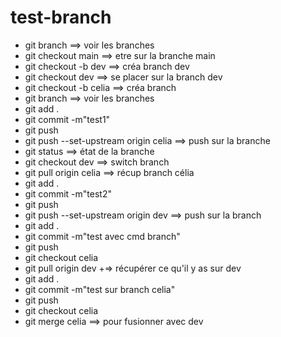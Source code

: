 # test-branch

- git branch ==> voir les branches
- git checkout main ==> etre sur la branche main
- git checkout -b dev ==> créa branch dev
- git checkout dev ==> se placer sur la branch dev
- git checkout -b celia ==> créa branch
- git branch ==> voir les branches
- git add .
- git commit -m"test1"
- git push
- git push --set-upstream origin celia ==> push sur la branche
- git status ==> état de la branche
- git checkout dev ==> switch branch
- git pull origin celia ==> récup branch célia
- git add .
- git commit -m"test2"
- git push
- git push --set-upstream origin dev ==> push sur la branch
- git add .
- git commit -m"test avec cmd branch"
- git push
- git checkout celia
- git pull origin dev +=> récupérer ce qu'il y as sur dev
- git add .
- git commit -m"test sur branch celia"
- git push
- git checkout celia
- git merge celia ==> pour fusionner avec dev
